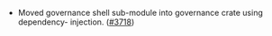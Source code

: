 - Moved governance shell sub-module into governance crate using dependency-
  injection. ([\#3718](https://github.com/anoma/namada/pull/3718))